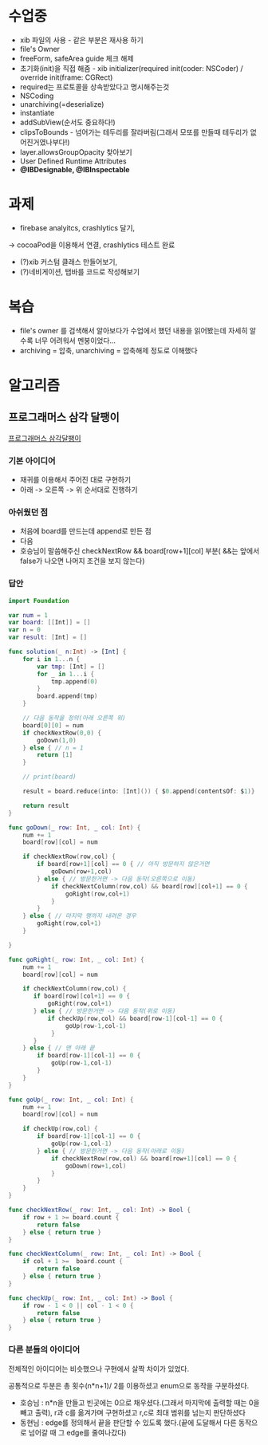 # 수업중

- xib 파일의 사용 - 같은 부분은 재사용 하기
- file's Owner
- freeForm, safeArea guide 체크 해제
- 초기화(init)을 직접 해줌 - xib initializer(required init(coder: NSCoder) / override init(frame: CGRect)
- required는 프로토콜을 상속받았다고 명시해주는것
- NSCoding
- unarchiving(=deserialize)
- instantiate
- addSubView(순서도 중요하다!)
- clipsToBounds - 넘어가는 테두리를 잘라버림(그래서 모또를 만들때 테두리가 없어진거였나부다!)
- layer.allowsGroupOpacity 찾아보기
- User Defined Runtime Attributes
- **@IBDesignable, @IBInspectable**

# 과제

- firebase analyitcs, crashlytics 달기,

→ cocoaPod을 이용해서 연결, crashlytics 테스트 완료

- (?)xib 커스텀 클래스 만들어보기,
- (?)네비게이션, 탭바를 코드로 작성해보기

# 복습

- file's owner 를 검색해서 알아보다가 수업에서 했던 내용을 읽어봤는데 자세히 알수록 너무 어려워서 멘붕이었다...
- archiving = 압축, unarchiving = 압축해제 정도로 이해했다

# 알고리즘

## 프로그래머스 삼각 달팽이

[프로그래머스 삼각달팽이]([https://programmers.co.kr/learn/courses/30/lessons/68645](https://programmers.co.kr/learn/courses/30/lessons/68645))

### 기본 아이디어

- 재귀를 이용해서 주어진 대로 구현하기
- 아래 -> 오른쪽 -> 위 순서대로 진행하기

### 아쉬웠던 점

- 처음에 board를 만드는데 append로 만든 점
- 다음
- 호승님이 말씀해주신 checkNextRow && board[row+1][col] 부분( &&는 앞에서 false가 나오면 나머지 조건을 보지 않는다)

### 답안

```swift
import Foundation

var num = 1
var board: [[Int]] = []
var n = 0
var result: [Int] = []

func solution(_ n:Int) -> [Int] {
    for i in 1...n {
        var tmp: [Int] = []
        for _ in 1...i {
            tmp.append(0)
        }
        board.append(tmp)
    }

    // 다음 동작을 정의(아래 오른쪽 위)
    board[0][0] = num
    if checkNextRow(0,0) {
        goDown(1,0)
    } else { // n = 1
        return [1]
    }

    // print(board)

    result = board.reduce(into: [Int]()) { $0.append(contentsOf: $1)}

    return result
}

func goDown(_ row: Int, _ col: Int) {
    num += 1
    board[row][col] = num

    if checkNextRow(row,col) {
        if board[row+1][col] == 0 { // 아직 방문하지 않은거면
            goDown(row+1,col)
        } else { // 방문한거면 -> 다음 동작(오른쪽으로 이동)
            if checkNextColumn(row,col) && board[row][col+1] == 0 {
                goRight(row,col+1)
            }
        }
    } else { // 마지막 행까지 내려온 경우
        goRight(row,col+1)
    }

}

func goRight(_ row: Int, _ col: Int) {
    num += 1
    board[row][col] = num

    if checkNextColumn(row,col) {
       if board[row][col+1] == 0 {
           goRight(row,col+1)
       } else { // 방문한거면 -> 다음 동작(위로 이동)
           if checkUp(row,col) && board[row-1][col-1] == 0 {
                goUp(row-1,col-1)
            }
       }
    } else { // 맨 아래 끝
        if board[row-1][col-1] == 0 {
            goUp(row-1,col-1)
        }
    }
}

func goUp(_ row: Int, _ col: Int) {
    num += 1
    board[row][col] = num

    if checkUp(row,col) {
        if board[row-1][col-1] == 0 {
            goUp(row-1,col-1)
        } else { // 방문한거면 -> 다음 동작(아래로 이동)
            if checkNextRow(row,col) && board[row+1][col] == 0 {
                goDown(row+1,col)
            }
        }
    }
}

func checkNextRow(_ row: Int, _ col: Int) -> Bool {
    if row + 1 >= board.count {
        return false
    } else { return true }
}

func checkNextColumn(_ row: Int, _ col: Int) -> Bool {
    if col + 1 >=  board.count {
        return false
    } else { return true }
}

func checkUp(_ row: Int, _ col: Int) -> Bool {
    if row - 1 < 0 || col - 1 < 0 {
        return false
    } else { return true }
}

```

### 다른 분들의 아이디어

전체적인 아이디어는 비슷했으나 구현에서 살짝 차이가 있었다. 

공통적으로 두분은 총 횟수(n*n+1)/ 2를 이용하셨고 enum으로 동작을 구분하셨다.

- 호승님 : n*n을 만들고 빈곳에는 0으로 채우셨다.(그래서 마지막에 출력할 때는 0을 빼고 출력), r과 c를 옮겨가며 구현하셨고 r,c로 최대 범위를 넘는지 판단하셨다
- 동현님 : edge를 정의해서 끝을 판단할 수 있도록 했다.(끝에 도달해서 다른 동작으로 넘어갈 때 그 edge를 줄여나갔다)
